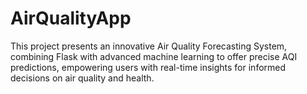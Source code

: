 # AirQualityApp
This project presents an innovative Air Quality Forecasting System, combining Flask with advanced machine learning to offer precise AQI predictions, empowering users with real-time insights for informed decisions on air quality and health.
